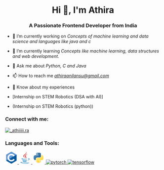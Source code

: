<h1 align="center">Hi 👋, I'm Athira</h1>
<h3 align="center">A Passionate Frontend Developer from India</h3>

- 🔭 I’m currently working on *Concepts of machine learning and data science and languages like java and c*

- 🌱 I’m currently learning *Concepts like machine learning, data structures and web development.*

- 💬 Ask me about *Python, C and Java*

- 📫 How to reach me *athiraanilansu@gmail.com*

- 📄 Know about my experiences
- [Internship on STEM Robotics (DSA with AI)]
- (Internship on STEM Robotics (python))

<h3 align="left">Connect with me:</h3>
<p align="left">
<a href="https://instagram.com/_athiiiii.ra" target="blank"><img align="center" src="https://raw.githubusercontent.com/rahuldkjain/github-profile-readme-generator/master/src/images/icons/Social/instagram.svg" alt="_athiiiii.ra" height="30" width="40" /></a>
</p>

<h3 align="left">Languages and Tools:</h3>
<p align="left"> <a href="https://www.cprogramming.com/" target="_blank" rel="noreferrer"> <img src="https://raw.githubusercontent.com/devicons/devicon/master/icons/c/c-original.svg" alt="c" width="40" height="40"/> </a> <a href="https://www.java.com" target="_blank" rel="noreferrer"> <img src="https://raw.githubusercontent.com/devicons/devicon/master/icons/java/java-original.svg" alt="java" width="40" height="40"/> </a> <a href="https://www.python.org" target="_blank" rel="noreferrer"> <img src="https://raw.githubusercontent.com/devicons/devicon/master/icons/python/python-original.svg" alt="python" width="40" height="40"/> </a> <a href="https://pytorch.org/" target="_blank" rel="noreferrer"> <img src="https://www.vectorlogo.zone/logos/pytorch/pytorch-icon.svg" alt="pytorch" width="40" height="40"/> </a> <a href="https://www.tensorflow.org" target="_blank" rel="noreferrer"> <img src="https://www.vectorlogo.zone/logos/tensorflow/tensorflow-icon.svg" alt="tensorflow" width="40" height="40"/> </a> </p>
